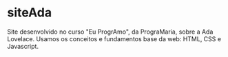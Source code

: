 # siteAda
Site desenvolvido no curso "Eu ProgrAmo", da PrograMaria, sobre a Ada Lovelace. Usamos os conceitos e fundamentos base da web: HTML, CSS e Javascript.
